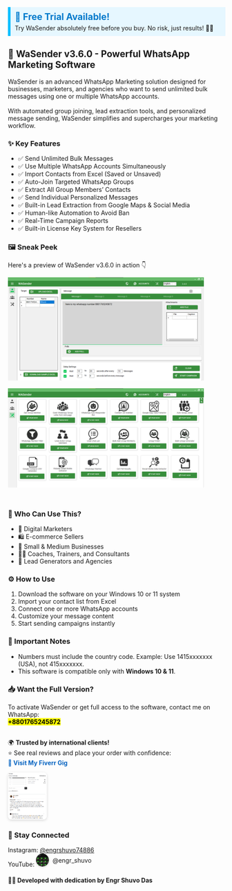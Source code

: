 <!-- Highlighted Free Trial Section -->
<div style="background-color: #e6f7ff; border-left: 6px solid #00bfff; padding: 10px; margin-bottom: 20px;">
  <h2 style="margin: 0; color: #007acc;">🎉 <strong>Free Trial Available!</strong></h2>
  <p style="margin: 5px 0 0 0;">Try WaSender absolutely free before you buy. No risk, just results! 💼✨</p>
</div>

<h2>🚀 WaSender v3.6.0 - Powerful WhatsApp Marketing Software</h2>

<p>
  WaSender is an advanced WhatsApp Marketing solution designed for businesses, marketers, and agencies who want to send unlimited bulk messages using one or multiple WhatsApp accounts.
  <br><br>
  With automated group joining, lead extraction tools, and personalized message sending, WaSender simplifies and supercharges your marketing workflow.
</p>

<h3>✨ Key Features</h3>
<ul>
  <li>✅ Send Unlimited Bulk Messages</li>
  <li>✅ Use Multiple WhatsApp Accounts Simultaneously</li>
  <li>✅ Import Contacts from Excel (Saved or Unsaved)</li>
  <li>✅ Auto-Join Targeted WhatsApp Groups</li>
  <li>✅ Extract All Group Members’ Contacts</li>
  <li>✅ Send Individual Personalized Messages</li>
  <li>✅ Built-in Lead Extraction from Google Maps & Social Media</li>
  <li>✅ Human-like Automation to Avoid Ban</li>
  <li>✅ Real-Time Campaign Reports</li>
  <li>✅ Built-in License Key System for Resellers</li>
</ul>

<h3>🖼️ Sneak Peek</h3>
<p>
  Here's a preview of WaSender v3.6.0 in action 👇
</p>

<img src="./img/WASENDER msg send section.png" alt="WaSender Software Preview" style="width: 90%; max-width: 700px; margin-bottom: 15px;">
<img src="./img/WASENDER all tools.png" alt="WaSender Software Preview" style="width: 90%; max-width: 700px; margin-bottom: 25px;">

<h3>💼 Who Can Use This?</h3>
<ul>
  <li>📢 Digital Marketers</li>
  <li>🛍️ E-commerce Sellers</li>
  <li>🏢 Small & Medium Businesses</li>
  <li>👨‍🏫 Coaches, Trainers, and Consultants</li>
  <li>🤝 Lead Generators and Agencies</li>
</ul>

<h3>⚙️ How to Use</h3>
<ol>
  <li>Download the software on your Windows 10 or 11 system</li>
  <li>Import your contact list from Excel</li>
  <li>Connect one or more WhatsApp accounts</li>
  <li>Customize your message content</li>
  <li>Start sending campaigns instantly</li>
</ol>

<h3>📌 Important Notes</h3>
<ul>
  <li>Numbers must include the country code. Example: Use 1415xxxxxxx (USA), not 415xxxxxxx.</li>
  <li>This software is compatible only with <strong>Windows 10 & 11</strong>.</li>
</ul>

<h3>📥 Want the Full Version?</h3>
<p>
  To activate WaSender or get full access to the software, contact me on WhatsApp:<br>
  <mark><strong>+8801765245872</strong></mark>
</p>

<p style="margin-top: 30px;">
  🌍 <strong>Trusted by international clients!</strong><br>
  ⭐ See real reviews and place your order with confidence:<br>
  <a href="https://www.fiverr.com/s/VYZLokm" target="_blank" rel="noopener noreferrer" style="font-weight:bold; color:#0a66c2; text-decoration: none;">
    🔗 Visit My Fiverr Gig
  </a>
</p>

<!-- Fiverr Review Image linked to Fiverr gig -->
<p style="margin-top: 10px;">
  <a href="https://www.fiverr.com/s/VYZLokm" target="_blank" rel="noopener noreferrer" style="display: inline-block; max-width: 180px;">
    <img src="./img/fiverr-review.png" alt="Fiverr Reviews" style="width: 50%; border-radius: 8px; box-shadow: 0 2px 6px rgba(0,0,0,0.15); transition: transform 0.3s ease;" onmouseover="this.style.transform='scale(1.05)'" onmouseout="this.style.transform='scale(1)'">
  </a>
</p>


<h3>📩 Stay Connected</h3>
<p>
  Instagram: <a href="https://www.instagram.com/engrshuvo74886/" target="_blank" rel="noopener noreferrer">@engrshuvo74886</a><br>
  YouTube: 
  <a href="https://www.youtube.com/@engr_shuvo" target="_blank" rel="noopener noreferrer" style="display: inline-flex; align-items: center; gap: 8px; text-decoration: none; color: inherit;">
    <img src="./img/WASendX youtube.png" alt="WaSendX YouTube Channel" style="width: 30px; height: 30px; border-radius: 50%; object-fit: cover; box-shadow: 0 1px 4px rgba(0,0,0,0.2);">
    @engr_shuvo
  </a>
</p>


<h4>🧑‍💻 Developed with dedication by Engr Shuvo Das</h4>
